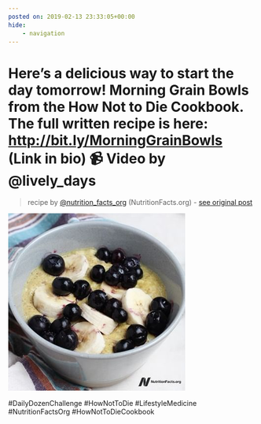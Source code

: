 ```yaml
---
posted on: 2019-02-13 23:33:05+00:00
hide:
    - navigation
---
```


# Here’s a delicious way to start the day tomorrow! Morning Grain Bowls from the How Not to Die Cookbook. The full written recipe is here: http://bit.ly/MorningGrainBowls (Link in bio) 📹 Video by @lively_days 

> recipe by [@nutrition_facts_org](https://www.instagram.com/nutrition_facts_org/) 
(NutritionFacts.org) - [see original post](https://instagram.com/p/Bt1yy7XDYQn)

![](../img/nutrition_facts_org_13-02-2019_2302.png)

\#DailyDozenChallenge \#HowNotToDie \#LifestyleMedicine \#NutritionFactsOrg \#HowNotToDieCookbook   